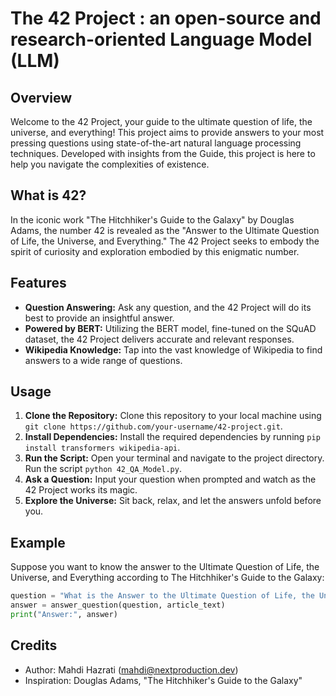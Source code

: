 # The 42 Project : an open-source and research-oriented Language Model (LLM)

## Overview

Welcome to the 42 Project, your guide to the ultimate question of life, the universe, and everything! This project aims to provide answers to your most pressing questions using state-of-the-art natural language processing techniques. Developed with insights from the Guide, this project is here to help you navigate the complexities of existence.

## What is 42?

In the iconic work "The Hitchhiker's Guide to the Galaxy" by Douglas Adams, the number 42 is revealed as the "Answer to the Ultimate Question of Life, the Universe, and Everything." The 42 Project seeks to embody the spirit of curiosity and exploration embodied by this enigmatic number.

## Features

- **Question Answering:** Ask any question, and the 42 Project will do its best to provide an insightful answer.
- **Powered by BERT:** Utilizing the BERT model, fine-tuned on the SQuAD dataset, the 42 Project delivers accurate and relevant responses.
- **Wikipedia Knowledge:** Tap into the vast knowledge of Wikipedia to find answers to a wide range of questions.

## Usage

1. **Clone the Repository:** Clone this repository to your local machine using `git clone https://github.com/your-username/42-project.git`.
2. **Install Dependencies:** Install the required dependencies by running `pip install transformers wikipedia-api`.
3. **Run the Script:** Open your terminal and navigate to the project directory. Run the script `python 42_QA_Model.py`.
4. **Ask a Question:** Input your question when prompted and watch as the 42 Project works its magic.
5. **Explore the Universe:** Sit back, relax, and let the answers unfold before you.

## Example

Suppose you want to know the answer to the Ultimate Question of Life, the Universe, and Everything according to The Hitchhiker's Guide to the Galaxy:

```python
question = "What is the Answer to the Ultimate Question of Life, the Universe, and Everything?"
answer = answer_question(question, article_text)
print("Answer:", answer)
```


## Credits
- Author: Mahdi Hazrati (mahdi@nextproduction.dev)
- Inspiration: Douglas Adams, "The Hitchhiker's Guide to the Galaxy"

